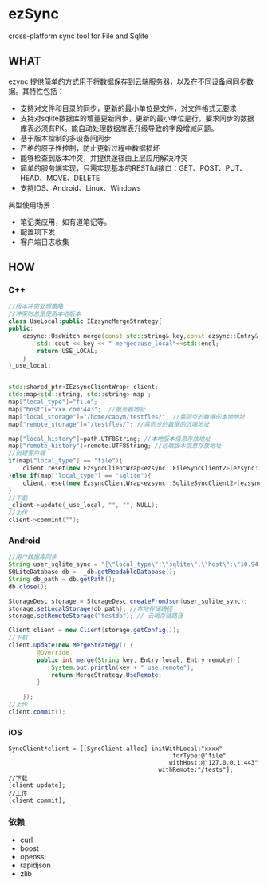 # ezSync
cross-platform sync tool for File and Sqlite
## WHAT
ezync 提供简单的方式用于将数据保存到云端服务器，以及在不同设备间同步数据。其特性包括：

- 支持对文件和目录的同步，更新的最小单位是文件，对文件格式无要求
- 支持对sqlite数据库的增量更新同步，更新的最小单位是行，要求同步的数据库表必须有PK。能自动处理数据库表升级导致的字段增减问题。
- 基于版本控制的多设备间同步
- 严格的原子性控制，防止更新过程中数据损坏
- 能够检查到版本冲突，并提供途径由上层应用解决冲突
- 简单的服务端实现，只需实现基本的RESTful接口：GET、POST、PUT、HEAD、MOVE、DELETE
- 支持IOS、Android、Linux、Windows

典型使用场景：
- 笔记类应用，如有道笔记等。
- 配置项下发
- 客户端日志收集

## HOW

### C++
```CPP
//版本冲突处理策略
//冲突时总是使用本地版本
class UseLocal:public IEzsyncMergeStrategy{
public:
    ezsync::UseWitch merge(const std::string& key,const ezsync::Entry&,const ezsync::Entry&){
        std::cout << key << " merged:use_local"<<std::endl;
        return USE_LOCAL;
    }
}_use_local;


std::shared_ptr<IEzsyncClientWrap> client;
std::map<std::string, std::string> map ;
map["local_type"]="file";
map["host"]="xxx.com:443";  //服务器地址
map["local_storage"]="/home/caoym/testfles/"; //需同步的数据的本地地址
map["remote_storage"]="/testfles/"; //需同步的数据的远端地址

map["local_history"]=path.UTF8String; //本地版本信息存放地址
map["remote_history"]=remote.UTF8String; //远端版本信息存放地址
//创建客户端
if(map["local_type"] == "file"){
    client.reset(new EzsyncClientWrap<ezsync::FileSyncClient2>(ezsync::FileSyncClientBuilder2::build(map)));
}else if(map["local_type"] == "sqlite"){
    client.reset(new EzsyncClientWrap<ezsync::SqliteSyncClient2>(ezsync::SqliteSyncClientBuilder2::build(map)));
}
//下载
_client->update(_use_local, "", "", NULL);
//上传
client->commint("");
```

### Android
```JAVA
//用户数据库同步
String user_sqlite_sync = "{\"local_type\":\"sqlite\",\"host\":\"10.94.16.61:8111\",\"encrypt\":\"1\"}";
SQLiteDatabase db =  _db.getReadableDatabase();
String db_path = db.getPath();
db.close();

StorageDesc storage = StorageDesc.createFromJson(user_sqlite_sync);
storage.setLocalStorage(db_path); //本地存储路径
storage.setRemoteStorage("testdb"); // 云端存储路径

Client client = new Client(storage.getConfig());
//下载
client.update(new MergeStrategy() {
		@Override
		public int merge(String key, Entry local, Entry remote) {
			System.out.println(key + " use remote");
			return MergeStrategy.UseRemote;
		}
		
	});
//上传
client.commit();
```
### iOS
```OBJC
SyncClient*client = [[SyncClient alloc] initWithLocal:"xxxx" 
                                              forType:@"file"
                                             withHost:@"127.0.0.1:443" 
                                          withRemote:"/tests"];
//下载
[client update];
//上传
[client commit];
```
### 依赖
- curl
- boost
- openssl
- rapidjson
- zlib
        
